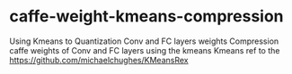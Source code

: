 # caffe-weight-kmeans-compression
Using Kmeans to Quantization Conv and FC layers weights
Compression caffe weights of Conv and FC layers using the kmeans 
Kmeans ref to the https://github.com/michaelchughes/KMeansRex
